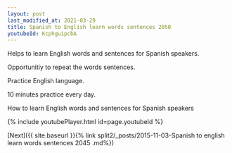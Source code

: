 ```yaml
---
layout: post
last_modified_at: 2021-03-29
title: Spanish to English learn words sentences 2050 
youtubeId: KcphguipcbA
---
```

 
 
Helps to learn English words and sentences for Spanish speakers.

Opportunitiy to repeat the words sentences. 

Practice English language. 
 
10 minutes practice every day. 
 
How to learn English words and sentences for Spanish speakers 
 
{% include youtubePlayer.html id=page.youtubeId %}
 
 
[Next]({{ site.baseurl }}{% link  split2/_posts/2015-11-03-Spanish to english learn words sentences 2045 .md%})
 
